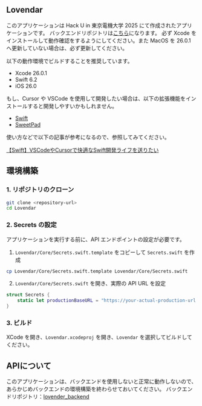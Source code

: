 ## Lovendar

このアプリケーションは Hack U in 東京電機大学 2025 にて作成されたアプリケーションです。
バックエンドリポジトリは[こちら](https://github.com/HijiriSato88/lovender_backend)になります。
必ず Xcode をインストールして動作確認をするようにしてください。また MacOS を 26.0.1 へ更新していない場合は、必ず更新してください。

以下の動作環境でビルドすることを推奨しています。

- Xcode 26.0.1
- Swift 6.2
- iOS 26.0

もし、Cursor や VSCode を使用して開発したい場合は、以下の拡張機能をインストールすると開発しやすいかもしれません。

- [Swift](https://marketplace.cursorapi.com/items/?itemName=sswg.swift-lang)
- [SweetPad](https://marketplace.cursorapi.com/items/?itemName=sweetpad.sweetpad)

使い方などで以下の記事が参考になるので、参照してみてください。

[【Swift】VSCodeやCursorで快適なSwift開発ライフを送りたい](https://zenn.dev/ncdc/articles/swift_sweetpad)

## 環境構築

### 1. リポジトリのクローン

```bash
git clone <repository-url>
cd Lovendar
```

### 2. Secrets の設定

アプリケーションを実行する前に、API エンドポイントの設定が必要です。

1. `Lovendar/Core/Secrets.swift.template` をコピーして `Secrets.swift` を作成

```bash
cp Lovendar/Core/Secrets.swift.template Lovendar/Core/Secrets.swift
```

2. `Lovendar/Core/Secrets.swift` を開き、実際の API URL を設定

```swift
struct Secrets {
    static let productionBaseURL = "https://your-actual-production-url.com/api"
}
```

### 3. ビルド

XCode を開き、`Lovendar.xcodeproj` を開き、`Lovendar` を選択してビルドしてください。

## APIについて

このアプリケーションは、バックエンドを使用しないと正常に動作しないので、あらかじめバックエンドの環境構築を終わらせておいてください。
バックエンドリポジトリ：[lovender_backend](https://github.com/HijiriSato88/lovender_backend)
